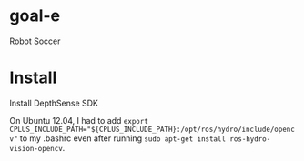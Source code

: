 goal-e
======

Robot Soccer

Install
======

Install DepthSense SDK

On Ubuntu 12.04, I had to add
`export CPLUS_INCLUDE_PATH="${CPLUS_INCLUDE_PATH}:/opt/ros/hydro/include/opencv"`
to my .bashrc even after running `sudo apt-get install ros-hydro-vision-opencv`.
